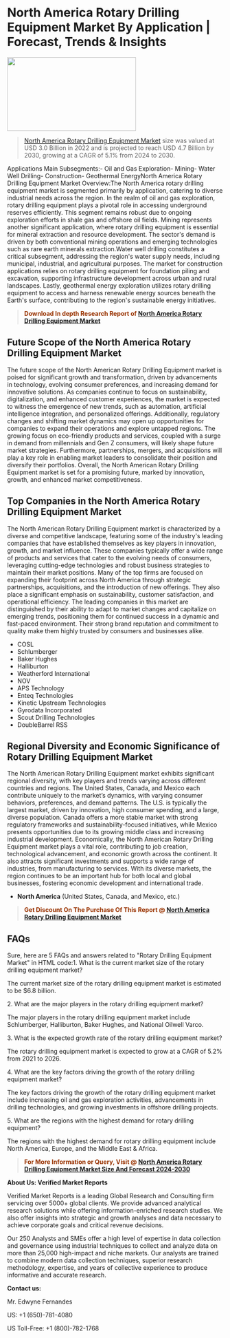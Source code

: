 <p><h1>North America Rotary Drilling Equipment Market By Application | Forecast, Trends & Insights</h1><p><img class="aligncenter size-medium wp-image-105565" src="https://ffe5etoiles.com/wp-content/uploads/2025/01/MST7-300x171.png" alt="" width="300" height="171" /></p><blockquote><p><a href="https://www.verifiedmarketreports.com/download-sample/?rid=318764&utm_source=Github-NA&utm_medium=355" target="_blank">North America Rotary Drilling Equipment Market</a> size was valued at USD 3.0 Billion in 2022 and is projected to reach USD 4.7 Billion by 2030, growing at a CAGR of 5.1% from 2024 to 2030.</p></blockquote>Applications Main Subsegments:- Oil and Gas Exploration- Mining- Water Well Drilling- Construction- Geothermal EnergyNorth America Rotary Drilling Equipment Market Overview:The North America rotary drilling equipment market is segmented primarily by application, catering to diverse industrial needs across the region. In the realm of oil and gas exploration, rotary drilling equipment plays a pivotal role in accessing underground reserves efficiently. This segment remains robust due to ongoing exploration efforts in shale gas and offshore oil fields. Mining represents another significant application, where rotary drilling equipment is essential for mineral extraction and resource development. The sector's demand is driven by both conventional mining operations and emerging technologies such as rare earth minerals extraction.Water well drilling constitutes a critical subsegment, addressing the region's water supply needs, including municipal, industrial, and agricultural purposes. The market for construction applications relies on rotary drilling equipment for foundation piling and excavation, supporting infrastructure development across urban and rural landscapes. Lastly, geothermal energy exploration utilizes rotary drilling equipment to access and harness renewable energy sources beneath the Earth's surface, contributing to the region's sustainable energy initiatives.</p><blockquote><p><span style="color: #993300;"><strong>Download In depth Research Report of <a href="https://www.verifiedmarketreports.com/download-sample/?rid=318764&utm_source=Github-NA&utm_medium=355">North America Rotary Drilling Equipment Market</a></strong></span></p></blockquote><h2>Future Scope of the North America Rotary Drilling Equipment Market</h2><p>The future scope of the North American Rotary Drilling Equipment market is poised for significant growth and transformation, driven by advancements in technology, evolving consumer preferences, and increasing demand for innovative solutions. As companies continue to focus on sustainability, digitalization, and enhanced customer experiences, the market is expected to witness the emergence of new trends, such as automation, artificial intelligence integration, and personalized offerings. Additionally, regulatory changes and shifting market dynamics may open up opportunities for companies to expand their operations and explore untapped regions. The growing focus on eco-friendly products and services, coupled with a surge in demand from millennials and Gen Z consumers, will likely shape future market strategies. Furthermore, partnerships, mergers, and acquisitions will play a key role in enabling market leaders to consolidate their position and diversify their portfolios. Overall, the North American Rotary Drilling Equipment market is set for a promising future, marked by innovation, growth, and enhanced market competitiveness.</p><h2>Top Companies in the North America Rotary Drilling Equipment Market</h2><p>The North American Rotary Drilling Equipment market is characterized by a diverse and competitive landscape, featuring some of the industry's leading companies that have established themselves as key players in innovation, growth, and market influence. These companies typically offer a wide range of products and services that cater to the evolving needs of consumers, leveraging cutting-edge technologies and robust business strategies to maintain their market positions. Many of the top firms are focused on expanding their footprint across North America through strategic partnerships, acquisitions, and the introduction of new offerings. They also place a significant emphasis on sustainability, customer satisfaction, and operational efficiency. The leading companies in this market are distinguished by their ability to adapt to market changes and capitalize on emerging trends, positioning them for continued success in a dynamic and fast-paced environment. Their strong brand reputation and commitment to quality make them highly trusted by consumers and businesses alike.</p><p><ul><li>COSL </li><li> Schlumberger </li><li> Baker Hughes </li><li> Halliburton </li><li> Weatherford International </li><li> NOV </li><li> APS Technology </li><li> Enteq Technologies </li><li> Kinetic Upstream Technologies </li><li> Gyrodata Incorporated </li><li> Scout Drilling Technologies </li><li> DoubleBarrel RSS</li></ul></p><h2>Regional Diversity and Economic Significance of Rotary Drilling Equipment Market</h2><p>The North American Rotary Drilling Equipment market exhibits significant regional diversity, with key players and trends varying across different countries and regions. The United States, Canada, and Mexico each contribute uniquely to the market’s dynamics, with varying consumer behaviors, preferences, and demand patterns. The U.S. is typically the largest market, driven by innovation, high consumer spending, and a large, diverse population. Canada offers a more stable market with strong regulatory frameworks and sustainability-focused initiatives, while Mexico presents opportunities due to its growing middle class and increasing industrial development. Economically, the North American Rotary Drilling Equipment market plays a vital role, contributing to job creation, technological advancement, and economic growth across the continent. It also attracts significant investments and supports a wide range of industries, from manufacturing to services. With its diverse markets, the region continues to be an important hub for both local and global businesses, fostering economic development and international trade.</p><ul> <li><strong>North America</strong> (United States, Canada, and Mexico, etc.)</li></ul><blockquote><p><span style="color: #993300;"><strong>Get Discount On The Purchase Of This Report @ <a href="https://www.verifiedmarketreports.com/ask-for-discount/?rid=318764&utm_source=Github-NA&utm_medium=355">North America Rotary Drilling Equipment Market</a></strong></span></p></blockquote><h2>FAQs</h2><p>Sure, here are 5 FAQs and answers related to "Rotary Drilling Equipment Market" in HTML code:1. What is the current market size of the rotary drilling equipment market?</div><div><p> The current market size of the rotary drilling equipment market is estimated to be $6.8 billion.</p>2. What are the major players in the rotary drilling equipment market?</div><div><p> The major players in the rotary drilling equipment market include Schlumberger, Halliburton, Baker Hughes, and National Oilwell Varco.</p>3. What is the expected growth rate of the rotary drilling equipment market?</div><div><p> The rotary drilling equipment market is expected to grow at a CAGR of 5.2% from 2021 to 2026.</p>4. What are the key factors driving the growth of the rotary drilling equipment market?</div><div><p> The key factors driving the growth of the rotary drilling equipment market include increasing oil and gas exploration activities, advancements in drilling technologies, and growing investments in offshore drilling projects.</p>5. What are the regions with the highest demand for rotary drilling equipment?</div><div><p> The regions with the highest demand for rotary drilling equipment include North America, Europe, and the Middle East & Africa.</p></p><blockquote><p><span style="color: #993300;"><strong>For More Information or Query, Visit @ <a href="https://www.verifiedmarketreports.com/product/rotary-drilling-equipment-market/">North America Rotary Drilling Equipment Market Size And Forecast 2024-2030</a></strong></span></p></blockquote><p><strong>About Us: Verified Market Reports</strong></p><p>Verified Market Reports is a leading Global Research and Consulting firm servicing over 5000+ global clients. We provide advanced analytical research solutions while offering information-enriched research studies. We also offer insights into strategic and growth analyses and data necessary to achieve corporate goals and critical revenue decisions.</p><p>Our 250 Analysts and SMEs offer a high level of expertise in data collection and governance using industrial techniques to collect and analyze data on more than 25,000 high-impact and niche markets. Our analysts are trained to combine modern data collection techniques, superior research methodology, expertise, and years of collective experience to produce informative and accurate research.</p><p><strong>Contact us:</strong></p><p>Mr. Edwyne Fernandes</p><p>US: +1 (650)-781-4080</p><p>US Toll-Free: +1 (800)-782-1768</p>
